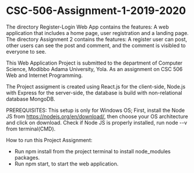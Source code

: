 # CSC-506-Assignment-1-2019-2020

The directory Register-Login Web App contains the features: A web application that includes a home page, user registration and a landing page.
The directory Assignment 2 contains the features: A register user can post, other users can see the post and comment, and the comment is visibled to everyone to see.

This Web Application Project is submitted to the department of Computer Science, Modibbo Adama University, Yola. 
As an assignment on CSC 506 Web and Internet Programming.

The Project assigment is created using React.js for the client-side, Node.js with Express for the server-side, the database is build with non-relational database MongoDB.

PREREQUISITES:
This setup is only for Windows OS;
First, install the Node JS from https://nodejs.org/en/download/, then choose your OS architecture and click on download.
Check if Node JS is properly installed, run node --v from terminal(CMD).

How to run this Project Assignment:
- Run npm install from the project terminal to install node_modules packages.
- Run npm start, to start the web application.
